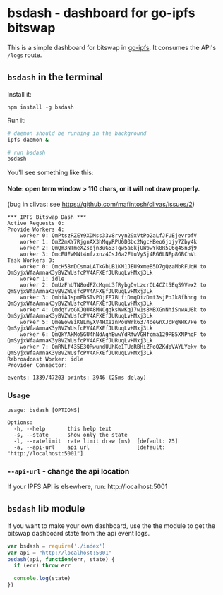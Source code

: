 # bsdash - dashboard for go-ipfs bitswap

This is a simple dashboard for bitswap in [go-ipfs](https://github.com/ipfs/go-ipfs/). It consumes the API's `/logs` route.

## `bsdash` in the terminal

Install it:
```
npm install -g bsdash
```

Run it:

```sh
# daemon should be running in the background
ipfs daemon &

# run bsdash
bsdash
```

You'll see something like this:

#### Note: open term window > 110 chars, or it will not draw properly.

(bug in clivas: see https://github.com/mafintosh/clivas/issues/2)

```
*** IPFS Bitswap Dash ***
Active Requests 0:
Provide Workers 4:
    worker 0: QmPtszRZEY9XDMss33v8rvyn29xVtPo2aLfJFUEjevrbfV
    worker 1: QmZ2mXY7RjgnAX3hMqyRPU6D3bc2NgcHBeo6jojy7Zby4k
    worker 2: QmQm3NTmeXZsojn3uG53Tqw5a8kjUWbwYk8R5C6q4SnBj9
    worker 3: QmcEUEwMNt4nfzxnz4CsJ6a2FtuVySj4RG6LNFp8GBChVt
Task Workers 8:
    worker 0: QmcH58rDCsmaLATkGbLB1KM1JEU9xmeB5D7gQzaMbRFUqH to QmSyjxWfaAmnaK3yBVZWUsfcPV4AFXEfJURuqLvHMxj3Lk
    worker 1: idle
    worker 2: QmUzFhUTN8odFZcMqmL3fRybgDvLzcrQL4CZt5EqS9Vex2 to QmSyjxWfaAmnaK3yBVZWUsfcPV4AFXEfJURuqLvHMxj3Lk
    worker 3: QmbiAJspmFbSTvPDjFE7BLfiDmqDizDmt3sjPoJk8fhhng to QmSyjxWfaAmnaK3yBVZWUsfcPV4AFXEfJURuqLvHMxj3Lk
    worker 4: QmdqYvoGKJQUA8MNCgqksWwKq17w1s8MBXGnNhiSnwAU8k to QmSyjxWfaAmnaK3yBVZWUsfcPV4AFXEfJURuqLvHMxj3Lk
    worker 5: QmeEow8iK8LmyXV4HXeznPouWrk6374oeGnXJcPqWHK7Pe to QmSyjxWfaAmnaK3yBVZWUsfcPV4AFXEfJURuqLvHMxj3Lk
    worker 6: QmQkYAkMo5GU4hNdAghBwwYdRfwVGHfcma129PB5XNPhqF to QmSyjxWfaAmnaK3yBVZWUsfcPV4AFXEfJURuqLvHMxj3Lk
    worker 7: QmRNLf435E3QRwundUUhKe1TUoRBHiZPoQZKdpVAYLYekv to QmSyjxWfaAmnaK3yBVZWUsfcPV4AFXEfJURuqLvHMxj3Lk
Rebroadcast Worker: idle
Provider Connector:

events: 1339/47203 prints: 3946 (25ms delay)
```

### Usage

```
usage: bsdash [OPTIONS]

Options:
  -h, --help       this help text
  -s, --state      show only the state
  -l, --ratelimit  rate limit draw (ms)  [default: 25]
  -a, --api-url    api url               [default: "http://localhost:5001"]
```

### `--api-url` - change the api location

If your IPFS API is elsewhere, run: http://localhost:5001

## `bsdash` lib module

If you want to make your own dashboard, use the the module to get the bitswap dashboard state from the api event logs.

```js
var bsdash = require('./index')
var api = "http://localhost:5001"
bsdash(api, function(err, state) {
  if (err) throw err

  console.log(state)
})
```




